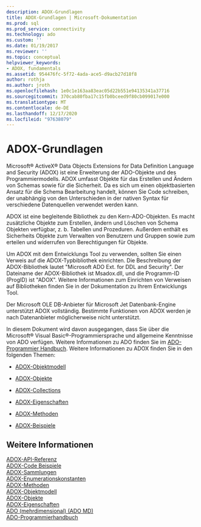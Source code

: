 ```yaml
---
description: ADOX-Grundlagen
title: ADOX-Grundlagen | Microsoft-Dokumentation
ms.prod: sql
ms.prod_service: connectivity
ms.technology: ado
ms.custom: ''
ms.date: 01/19/2017
ms.reviewer: ''
ms.topic: conceptual
helpviewer_keywords:
- ADOX, fundamentals
ms.assetid: 954476fc-5f72-4ada-ace5-d9acb27d18f8
author: rothja
ms.author: jroth
ms.openlocfilehash: 1e0c1e163aa83eac05d22b551e94135341a37716
ms.sourcegitcommit: 370cab80fba17c15fb0bceed9f80cb099017e000
ms.translationtype: MT
ms.contentlocale: de-DE
ms.lasthandoff: 12/17/2020
ms.locfileid: "97638079"
---
```

# <a name="adox-fundamentals"></a>ADOX-Grundlagen
Microsoft® ActiveX® Data Objects Extensions for Data Definition Language and Security (ADOX) ist eine Erweiterung der ADO-Objekte und des Programmiermodells. ADOX umfasst Objekte für das Erstellen und Ändern von Schemas sowie für die Sicherheit. Da es sich um einen objektbasierten Ansatz für die Schema Bearbeitung handelt, können Sie Code schreiben, der unabhängig von den Unterschieden in der nativen Syntax für verschiedene Datenquellen verwendet werden kann.  
  
 ADOX ist eine begleitende Bibliothek zu den Kern-ADO-Objekten. Es macht zusätzliche Objekte zum Erstellen, ändern und Löschen von Schema Objekten verfügbar, z. b. Tabellen und Prozeduren. Außerdem enthält es Sicherheits Objekte zum Verwalten von Benutzern und Gruppen sowie zum erteilen und widerrufen von Berechtigungen für Objekte.  
  
 Um ADOX mit dem Entwicklungs Tool zu verwenden, sollten Sie einen Verweis auf die ADOX-Typbibliothek einrichten. Die Beschreibung der ADOX-Bibliothek lautet "Microsoft ADO Ext. for DDL and Security". Der Dateiname der ADOX-Bibliothek ist Msadox.dll, und die Programm-ID (ProgID) ist "ADOX". Weitere Informationen zum Einrichten von Verweisen auf Bibliotheken finden Sie in der Dokumentation zu Ihrem Entwicklungs Tool.  
  
 Der Microsoft OLE DB-Anbieter für Microsoft Jet Datenbank-Engine unterstützt ADOX vollständig. Bestimmte Funktionen von ADOX werden je nach Datenanbieter möglicherweise nicht unterstützt.  
  
 In diesem Dokument wird davon ausgegangen, dass Sie über die Microsoft® Visual Basic®-Programmiersprache und allgemeine Kenntnisse von ADO verfügen. Weitere Informationen zu ADO finden Sie im [ADO-Programmier Handbuch](../ado-programmer-s-guide.md). Weitere Informationen zu ADOX finden Sie in den folgenden Themen:  
  
-   [ADOX-Objektmodell](../../reference/adox-api/adox-object-model.md)  
  
-   [ADOX-Objekte](../../reference/adox-api/adox-objects.md)  
  
-   [ADOX-Collections](../../reference/adox-api/adox-collections.md)  
  
-   [ADOX-Eigenschaften](../../reference/adox-api/adox-properties.md)  
  
-   [ADOX-Methoden](../../reference/adox-api/adox-methods.md)  
  
-   [ADOX-Beispiele](../../reference/adox-api/adox-code-examples.md)  
  
## <a name="see-also"></a>Weitere Informationen  
 [ADOX-API-Referenz](../../reference/adox-api/adox-object-model.md)   
 [ADOX-Code Beispiele](../../reference/adox-api/adox-code-examples.md)   
 [ADOX-Sammlungen](../../reference/adox-api/adox-collections.md)   
 [ADOX-Enumerationskonstanten](../../reference/adox-api/adox-enumerated-constants.md)   
 [ADOX-Methoden](../../reference/adox-api/adox-methods.md)   
 [ADOX-Objektmodell](../../reference/adox-api/adox-object-model.md)   
 [ADOX-Objekte](../../reference/adox-api/adox-objects.md)   
 [ADOX-Eigenschaften](../../reference/adox-api/adox-properties.md)   
 [ADO (mehrdimensional) (ADO MD)](../multidimensional/ado-multidimensional-ado-md.md)   
 [ADO-Programmierhandbuch](../ado-programmer-s-guide.md)
